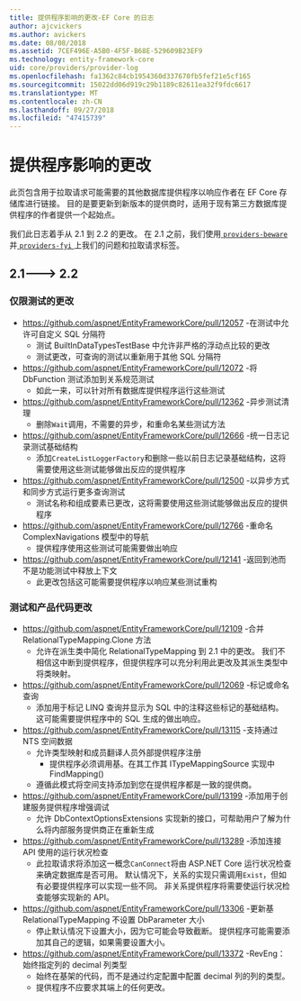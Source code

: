 ```yaml
---
title: 提供程序影响的更改-EF Core 的日志
author: ajcvickers
ms.author: avickers
ms.date: 08/08/2018
ms.assetid: 7CEF496E-A5B0-4F5F-B68E-529609B23EF9
ms.technology: entity-framework-core
uid: core/providers/provider-log
ms.openlocfilehash: fa1362c84cb1954360d337670fb5fef21e5cf165
ms.sourcegitcommit: 15022dd06d919c29b1189c82611ea32f9fdc6617
ms.translationtype: MT
ms.contentlocale: zh-CN
ms.lasthandoff: 09/27/2018
ms.locfileid: "47415739"
---
```

# <a name="provider-impacting-changes"></a>提供程序影响的更改

此页包含用于拉取请求可能需要的其他数据库提供程序以响应作者在 EF Core 存储库进行链接。 目的是要更新到新版本的提供商时，适用于现有第三方数据库提供程序的作者提供一个起始点。

我们此日志着手从 2.1 到 2.2 的更改。 在 2.1 之前，我们使用[ `providers-beware` ](https://github.com/aspnet/EntityFrameworkCore/labels/providers-beware)并[ `providers-fyi` ](https://github.com/aspnet/EntityFrameworkCore/labels/providers-fyi)上我们的问题和拉取请求标签。

## <a name="21-----22"></a>2.1---> 2.2

### <a name="test-only-changes"></a>仅限测试的更改

* https://github.com/aspnet/EntityFrameworkCore/pull/12057 -在测试中允许可自定义 SQL 分隔符
  * 测试 BuiltInDataTypesTestBase 中允许非严格的浮动点比较的更改
  * 测试更改，可查询的测试以重新用于其他 SQL 分隔符
* https://github.com/aspnet/EntityFrameworkCore/pull/12072 -将 DbFunction 测试添加到关系规范测试
  * 如此一来，可以针对所有数据库提供程序运行这些测试
* https://github.com/aspnet/EntityFrameworkCore/pull/12362 -异步测试清理
  * 删除`Wait`调用，不需要的异步，和重命名某些测试方法
* https://github.com/aspnet/EntityFrameworkCore/pull/12666 -统一日志记录测试基础结构
  * 添加`CreateListLoggerFactory`和删除一些以前日志记录基础结构，这将需要使用这些测试能够做出反应的提供程序
* https://github.com/aspnet/EntityFrameworkCore/pull/12500 -以异步方式和同步方式运行更多查询测试
  * 测试名称和组成要素已更改，这将需要使用这些测试能够做出反应的提供程序
* https://github.com/aspnet/EntityFrameworkCore/pull/12766 -重命名 ComplexNavigations 模型中的导航
  * 提供程序使用这些测试可能需要做出响应
* https://github.com/aspnet/EntityFrameworkCore/pull/12141 -返回到池而不是功能测试中释放上下文
  * 此更改包括这可能需要提供程序以响应某些测试重构


### <a name="test-and-product-code-changes"></a>测试和产品代码更改

* https://github.com/aspnet/EntityFrameworkCore/pull/12109 -合并 RelationalTypeMapping.Clone 方法
  * 允许在派生类中简化 RelationalTypeMapping 到 2.1 中的更改。 我们不相信这中断到提供程序，但提供程序可以充分利用此更改及其派生类型中将类映射。
* https://github.com/aspnet/EntityFrameworkCore/pull/12069 -标记或命名查询
  * 添加用于标记 LINQ 查询并显示为 SQL 中的注释这些标记的基础结构。 这可能需要提供程序中的 SQL 生成的做出响应。
* https://github.com/aspnet/EntityFrameworkCore/pull/13115 -支持通过 NTS 空间数据
  * 允许类型映射和成员翻译人员外部提供程序注册
    * 提供程序必须调用基。在其工作其 ITypeMappingSource 实现中 FindMapping()
  * 遵循此模式将空间支持添加到您在提供程序都是一致的提供商。
* https://github.com/aspnet/EntityFrameworkCore/pull/13199 -添加用于创建服务提供程序增强调试
  * 允许 DbContextOptionsExtensions 实现新的接口，可帮助用户了解为什么将内部服务提供商正在重新生成
* https://github.com/aspnet/EntityFrameworkCore/pull/13289 -添加连接 API 使用的运行状况检查
  * 此拉取请求将添加这一概念`CanConnect`将由 ASP.NET Core 运行状况检查来确定数据库是否可用。 默认情况下，关系的实现只需调用`Exist`，但如有必要提供程序可以实现一些不同。 非关系提供程序将需要使运行状况检查能够实现新的 API。
* https://github.com/aspnet/EntityFrameworkCore/pull/13306 -更新基 RelationalTypeMapping 不设置 DbParameter 大小
  * 停止默认情况下设置大小，因为它可能会导致截断。 提供程序可能需要添加其自己的逻辑，如果需要设置大小。
* https://github.com/aspnet/EntityFrameworkCore/pull/13372 -RevEng： 始终指定列的 decimal 列类型
  * 始终在基架的代码，而不是通过约定配置中配置 decimal 列的列的类型。
  * 提供程序不应要求其端上的任何更改。
